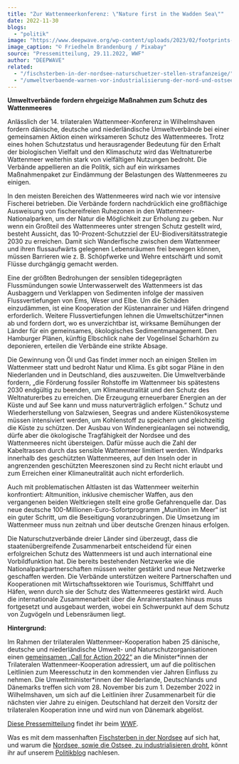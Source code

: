 ```yaml
---
title: "Zur Wattenmeerkonferenz: \"Nature first in the Wadden Sea\""
date: 2022-11-30
blogs: 
  - "politik"
image: "https://www.deepwave.org/wp-content/uploads/2023/02/footprints-gbd888e564_1920.jpg"
image_caption: "© Friedhelm Brandenburg / Pixabay"
source: "Pressemitteilung, 29.11.2022, WWF"
author: "DEEPWAVE"
related: 
  - "/fischsterben-in-der-nordsee-naturschuetzer-stellen-strafanzeige/"
  - "/umweltverbaende-warnen-vor-industrialisierung-der-nord-und-ostsee/"
---
```


**Umweltverbände fordern ehrgeizige Maßnahmen zum Schutz des Wattenmeeres**

Anlässlich der 14. trilateralen Wattenmeer-Konferenz in Wilhelmshaven fordern dänische, deutsche und niederländische Umweltverbände bei einer gemeinsamen Aktion einen wirksameren Schutz des Wattenmeeres. Trotz eines hohen Schutzstatus und herausragender Bedeutung für den Erhalt der biologischen Vielfalt und den Klimaschutz wird das Weltnaturerbe Wattenmeer weiterhin stark von vielfältigen Nutzungen bedroht. Die Verbände appellieren an die Politik, sich auf ein wirksames Maßnahmenpaket zur Eindämmung der Belastungen des Wattenmeeres zu einigen.

In den meisten Bereichen des Wattenmeeres wird nach wie vor intensive Fischerei betrieben. Die Verbände fordern nachdrücklich eine großflächige Ausweisung von fischereifreien Ruhezonen in den Wattenmeer-Nationalparken, um der Natur die Möglichkeit zur Erholung zu geben. Nur wenn ein Großteil des Wattenmeeres unter strengen Schutz gestellt wird, besteht Aussicht, das 10-Prozent-Schutzziel der EU-Biodiversitätsstrategie 2030 zu erreichen. Damit sich Wanderfische zwischen dem Wattenmeer und ihren flussaufwärts gelegenen Lebensräumen frei bewegen können, müssen Barrieren wie z. B. Schöpfwerke und Wehre entschärft und somit Flüsse durchgängig gemacht werden.

Eine der größten Bedrohungen der sensiblen tidegeprägten Flussmündungen sowie Unterwasserwelt des Wattenmeers ist das Ausbaggern und Verklappen von Sedimenten infolge der massiven Flussvertiefungen von Ems, Weser und Elbe. Um die Schäden einzudämmen, ist eine Kooperation der Küstenanrainer und Häfen dringend erforderlich. Weitere Flussvertiefungen lehnen die Umweltschützer\*innen ab und fordern dort, wo es unverzichtbar ist, wirksame Bemühungen der Länder für ein gemeinsames, ökologisches Sedimentmanagement. Den Hamburger Plänen, künftig Elbschlick nahe der Vogelinsel Scharhörn zu deponieren, erteilen die Verbände eine strikte Absage.

Die Gewinnung von Öl und Gas findet immer noch an einigen Stellen im Wattenmeer statt und bedroht Natur und Klima. Es gibt sogar Pläne in den Niederlanden und in Deutschland, dies auszuweiten. Die Umweltverbände fordern, „die Förderung fossiler Rohstoffe im Wattenmeer bis spätestens 2030 endgültig zu beenden, um Klimaneutralität und den Schutz des Weltnaturerbes zu erreichen. Die Erzeugung erneuerbarer Energien an der Küste und auf See kann und muss naturverträglich erfolgen.“ Schutz und Wiederherstellung von Salzwiesen, Seegras und andere Küstenökosysteme müssen intensiviert werden, um Kohlenstoff zu speichern und gleichzeitig die Küste zu schützen. Der Ausbau von Windenergieanlagen sei notwendig, dürfe aber die ökologische Tragfähigkeit der Nordsee und des Wattenmeeres nicht übersteigen. Dafür müsse auch die Zahl der Kabeltrassen durch das sensible Wattenmeer limitiert werden. Windparks innerhalb des geschützten Wattenmeeres, auf den Inseln oder in angrenzenden geschützten Meereszonen sind zu Recht nicht erlaubt und zum Erreichen einer Klimaneutralität auch nicht erforderlich.

Auch mit problematischen Altlasten ist das Wattenmeer weiterhin konfrontiert: Altmunition, inklusive chemischer Waffen, aus den vergangenen beiden Weltkriegen stellt eine große Gefahrenquelle dar. Das neue deutsche 100-Millionen-Euro-Sofortprogramm „Munition im Meer“ ist ein guter Schritt, um die Beseitigung voranzubringen. Die Umsetzung im Wattenmeer muss nun zeitnah und über deutsche Grenzen hinaus erfolgen.

Die Naturschutzverbände dreier Länder sind überzeugt, dass die staatenübergreifende Zusammenarbeit entscheidend für einen erfolgreichen Schutz des Wattenmeers ist und auch international eine Vorbildfunktion hat. Die bereits bestehenden Netzwerke wie die Nationalparkpartnerschaften müssen weiter gestärkt und neue Netzwerke geschaffen werden. Die Verbände unterstützen weitere Partnerschaften und Kooperationen mit Wirtschaftssektoren wie Tourismus, Schifffahrt und Häfen, wenn durch sie der Schutz des Wattenmeeres gestärkt wird. Auch die internationale Zusammenarbeit über die Anrainerstaaten hinaus muss fortgesetzt und ausgebaut werden, wobei ein Schwerpunkt auf dem Schutz von Zugvögeln und Lebensräumen liegt.

**Hintergrund:**

Im Rahmen der trilateralen Wattenmeer-Kooperation haben 25 dänische, deutsche und niederländische Umwelt- und Naturschutzorganisationen einen [gemeinsamen „Call for Action 2022“](https://eur04.safelinks.protection.outlook.com/?url=https%3A%2F%2Fpresse.wwf.de%2Fgu%2F7%2F56AOHXHZ-56AOHXHY-56AOHXGM-12007A4.pdf&data=05%7C01%7CBritta.koenig%40wwf.de%7Ccbd25939664c42b8224f08dad15a575e%7C06adf4349aae4c878a6a0b06ba0813d8%7C1%7C0%7C638052483199819791%7CUnknown%7CTWFpbGZsb3d8eyJWIjoiMC4wLjAwMDAiLCJQIjoiV2luMzIiLCJBTiI6Ik1haWwiLCJXVCI6Mn0%3D%7C3000%7C%7C%7C&sdata=DUEyZ77zqXaZ%2BB%2FIn2vUvW2McGYHhBgh%2FRUJ4LZZdoQ%3D&reserved=0) an die Minister\*innen der Trilateralen Wattenmeer-Kooperation adressiert, um auf die politischen Leitlinien zum Meeresschutz in den kommenden vier Jahren Einfluss zu nehmen. Die Umweltminister\*innen der Niederlande, Deutschlands und Dänemarks treffen sich vom 28. November bis zum 1. Dezember 2022 in Wilhelmshaven, um sich auf die Leitlinien ihrer Zusammenarbeit für die nächsten vier Jahre zu einigen. Deutschland hat derzeit den Vorsitz der trilateralen Kooperation inne und wird nun von Dänemark abgelöst.

[Diese Pressemitteilung](https://www.wwf.de/2022/november/zur-wattenmeerkonferenz-nature-first-in-the-wadden-sea) findet ihr beim [WWF](https://www.wwf.de/).

Was es mit dem massenhaften [Fischsterben in der Nordsee](https://www.deepwave.org/fischsterben-in-der-nordsee-naturschuetzer-stellen-strafanzeige/) auf sich hat, und warum die [Nordsee, sowie die Ostsee, zu industrialisieren droht](https://www.deepwave.org/umweltverbaende-warnen-vor-industrialisierung-der-nord-und-ostsee/), könnt ihr auf unserem [Politikblog](https://www.deepwave.org/blogs/politik/) nachlesen.
